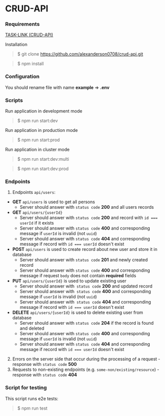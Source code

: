 # CRUD-API

### Requirements
[TASK-LINK (CRUD-API)](https://github.com/AlreadyBored/nodejs-assignments/blob/main/assignments/crud-api/assignment.md)

Installation

> $ git clone https://github.com/alexanderson0708/crud-api.git

> $ npm install

### Configuration

You should rename file with name **example** => **.env**

### Scripts
Run application in development mode
> $ npm run start:dev

Run application in production mode
> $ npm run start:prod

Run application in cluster mode
> $ npm run start:dev:multi

> $ npm run start:dev:prod

### Endpoints
1. Endpoints `api/users`:

- **GET** `api/users` is used to get all persons
    - Server should answer with `status code` **200** and all users records
- **GET** `api/users/{userId}` 
    - Server should answer with `status code` **200** and record with `id === userId` if it exists
    - Server should answer with `status code` **400** and corresponding message if `userId` is invalid (not `uuid`)
    - Server should answer with `status code` **404** and corresponding message if record with `id === userId` doesn't exist
- **POST** `api/users` is used to create record about new user and store it in database
    - Server should answer with `status code` **201** and newly created record
    - Server should answer with `status code` **400** and corresponding message if request `body` does not contain **required** fields
- **PUT** `api/users/{userId}` is used to update existing user
    - Server should answer with` status code` **200** and updated record
    - Server should answer with` status code` **400** and corresponding message if `userId` is invalid (not `uuid`)
    - Server should answer with` status code` **404** and corresponding message if record with `id === userId` doesn't exist
- **DELETE** `api/users/{userId}` is used to delete existing user from database
    - Server should answer with `status code` **204** if the record is found and deleted
    - Server should answer with `status code` **400** and corresponding message if `userId` is invalid (not `uuid`)
    - Server should answer with `status code` **404** and corresponding message if record with `id === userId` doesn't exist

2. Errors on the server side that occur during the processing of a request - response with `status code` **500**
3. Requests to non-existing endpoints (e.g. `some-non/existing/resource`) - response with `status code` **404** 

### Script for testing
This script runs e2e tests:
>$ npm run test
